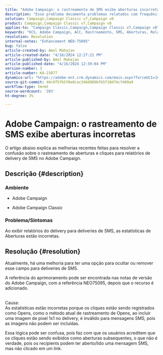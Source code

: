 ```yaml
---
title: "Adobe Campaign: o rastreamento de SMS exibe aberturas incorretas"
description: "Esse problema documenta problemas relatados com frequência no rastreamento de delivery de SMS, especificamente aberturas incorretas no relatório de delivery."
solution: Campaign,Campaign Classic v7,Campaign v8
product: Campaign,Campaign Classic v7,Campaign v8
applies-to: "Campaign Classic,Campaign,Campaign Classic v7,Campaign v8"
keywords: "KCS, Adobe Campaign, ACC, Rastreamento, SMS, Aberturas, Relatórios, AC, Adobe Campaign Classic, Perguntas frequentes"
resolution: Resolution
internal-notes: "Enhancement NEO-75095"
bug: false
article-created-by: Amol Mahajan
article-created-date: "4/16/2024 12:27:21 PM"
article-published-by: Amol Mahajan
article-published-date: "4/16/2024 12:39:04 PM"
version-number: 3
article-number: KA-23877
dynamics-url: "https://adobe-ent.crm.dynamics.com/main.aspx?forceUCI=1&pagetype=entityrecord&etn=knowledgearticle&id=d3c5cca7-ecfb-ee11-a1fe-6045bd04ed02"
source-git-commit: d4c9f5fb5f0e0cac346d989bfb5f10d74cf409a9
workflow-type: tm+mt
source-wordcount: '203'
ht-degree: 3%

---
```


# Adobe Campaign: o rastreamento de SMS exibe aberturas incorretas


O artigo abaixo explica as melhorias recentes feitas para resolver a confusão sobre o rastreamento de aberturas e cliques para relatórios de delivery de SMS no Adobe Campaign.

## Descrição {#description}


### Ambiente

- Adobe Campaign


- Adobe Campaign Classic




### Problema/Sintomas

Ao exibir relatórios do delivery para deliveries de SMS, as estatísticas de Aberturas estão incorretas.


## Resolução {#resolution}


Atualmente, há uma melhoria para ter uma opção para ocultar ou remover esse campo para deliveries de SMS.

A referência do aprimoramento pode ser encontrada nas notas de versão do Adobe Campaign, com a referência NEO75095, depois que o recurso é adicionado.


<br>Causa:<br>
As estatísticas estão incorretas porque os cliques estão sendo registrados como Opens, como o método atual de rastreamento de Opens, ao incluir uma imagem de pixel 1x1 no delivery, é inválido para mensagens SMS, pois as imagens não podem ser incluídas.

Essa lógica pode ser confusa, pois faz com que os usuários acreditem que os cliques estão sendo exibidos como aberturas subsequentes, o que não é verdade, pois os recipients podem ter aberto/lido uma mensagem SMS, mas não clicado em um link.
